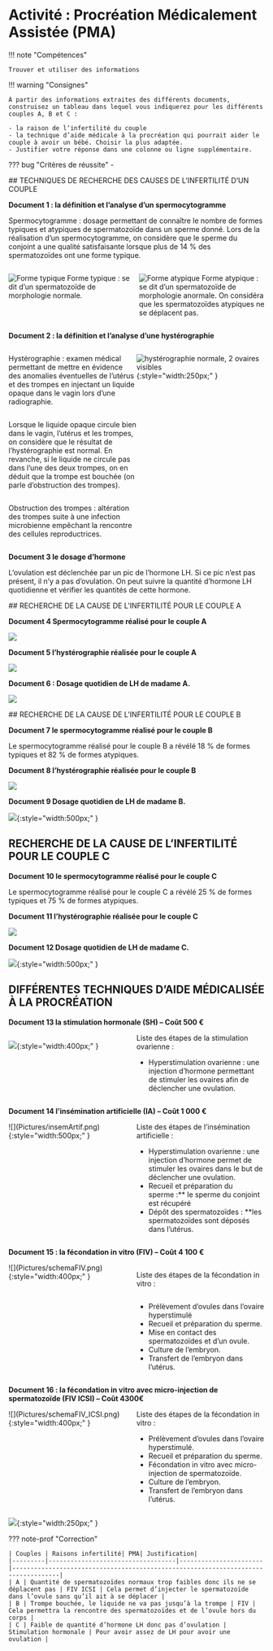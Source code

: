 # Activité : Procréation Médicalement Assistée (PMA)

!!! note "Compétences"

    Trouver et utiliser des informations 

!!! warning "Consignes"

    À partir des informations extraites des différents documents, construisez un tableau dans lequel vous indiquerez pour les différents couples A, B et C :

    - la raison de l’infertilité du couple 
    - la technique d’aide médicale à la procréation qui pourrait aider le couple à avoir un bébé. Choisir la plus adaptée. 
    - Justifier votre réponse dans une colonne ou ligne supplémentaire.

    
??? bug "Critères de réussite"
    - 

<div markdown style="break-inside: avoid;">

## TECHNIQUES DE RECHERCHE DES CAUSES DE L’INFERTILITÉ D’UN COUPLE

**Document 1 : la définition et l’analyse d’un spermocytogramme**


Spermocytogramme : dosage permettant de connaître le nombre de formes typiques et atypiques de spermatozoïde dans un sperme donné.
Lors de la réalisation d’un spermocytogramme, on considère que le sperme du conjoint a une qualité satisfaisante lorsque plus de 14 % des spermatozoïdes ont une forme typique.

<div markdown style="display:flex; flex-direction: row">

<div markdown style="display:flex; flex: 1 1 0; flex-direction: column;padding-right:5px;" >

![Forme typique](Pictures/spzTypique.png)
Forme typique : se dit d’un spermatozoïde de morphologie normale.
</div>

<div markdown style="display:flex; flex: 1 1 0;  flex-direction: column; padding-left:5px;" >

![Forme atypique](Pictures/spzAtypique.png)
Forme atypique : se dit d’un spermatozoïde de morphologie anormale. On considéra que les spermatozoïdes atypiques ne se déplacent pas.

</div>
</div>

**Document 2 : la définition et l’analyse d’une hystérographie**

<div markdown style="display:flex; flex-direction: row" >
<div markdown style="display:flex; flex-direction: column; flex: 1 1 0;" >


Hystérographie : examen médical permettant de mettre en évidence des anomalies éventuelles de l’utérus et des trompes en injectant un liquide opaque dans le vagin lors d’une radiographie.


Lorsque le liquide opaque circule bien dans le vagin, l’utérus et les trompes, on considère que le résultat de l’hystérographie est normal. En revanche, si le liquide ne circule pas dans l’une des deux trompes, on en déduit que la trompe est bouchée (on parle d’obstruction des
trompes).

Obstruction des trompes : altération des trompes suite à une infection microbienne empêchant la rencontre des cellules reproductrices.

</div>

<div markdown style="display:flex; flex-direction: column; flex: 1 1 0;" >


![hystérographie normale, 2 ovaires visibles](Pictures/histerioNormal.png){:style="width:250px;"  }
</div>
</div>

**Document 3 le dosage d’hormone**

L’ovulation est déclenchée par un pic de l’hormone LH. Si ce pic n’est
pas présent, il n’y a pas d’ovulation. On peut suivre la quantité
d’hormone LH quotidienne et vérifier les quantités de cette hormone.

</div>
<div markdown style="break-inside: avoid;">

## RECHERCHE DE LA CAUSE DE L’INFERTILITÉ POUR LE COUPLE A

**Document 4 Spermocytogramme réalisé pour le couple A**

![](Pictures/coupleASpermocytogramme.jpg)

**Document 5 l’hystérographie réalisée pour le couple A**

![](Pictures/coupleAHisterio.jpg)


**Document 6 : Dosage quotidien de LH de madame A.**

![](Pictures/coupleAdosageLH.png)

</div>
<div markdown style="break-inside: avoid;">


## RECHERCHE DE LA CAUSE DE L’INFERTILITÉ POUR LE COUPLE B

**Document 7 le spermocytogramme réalisé pour le couple B**

Le spermocytogramme réalisé pour le couple B a révélé 18 % de formes typiques et 82 % de formes atypiques.

**Document 8 l’hystérographie réalisée pour le couple B**

![](Pictures/coupleBHisterio.png)

**Document 9 Dosage quotidien de LH de madame B.**

![](Pictures/coupleBdosageLH.jpg){:style="width:500px;"  }

</div>
<div markdown style="break-inside: avoid;">


## RECHERCHE DE LA CAUSE DE L’INFERTILITÉ POUR LE COUPLE C

**Document 10 le spermocytogramme réalisé pour le couple C**

Le spermocytogramme réalisé pour le couple C a révélé 25 % de formes typiques et 75 % de formes atypiques.

**Document 11 l’hystérographie réalisée pour le couple C**


![](Pictures/coupleCHisterio.jpg)


**Document 12 Dosage quotidien de LH de madame C.**

![](Pictures/coupleCdosageLH.png){:style="width:500px;"  }

## DIFFÉRENTES TECHNIQUES D’AIDE MÉDICALISÉE À LA PROCRÉATION

**Document 13 la stimulation hormonale (SH) – Coût 500 €**
<div markdown style="display:flex; flex-direction:row;">

<div markdown style="display:flex;  flex : 1 1 0; flex-direction:row;">

![](Pictures/stimOvarienne.png){:style="width:400px;"  }
</div>
<div markdown style="display:flex; flex : 1 1 0;  flex-direction:column;">
Liste des étapes de la stimulation ovarienne :

- Hyperstimulation ovarienne : une injection d’hormone permettant de stimuler les ovaires afin de déclencher une ovulation.
</div>

</div>

**Document 14 l’insémination artificielle (IA) – Coût 1 000 €**

<div markdown style="display:flex; flex-direction:row;">

<div markdown style="display:flex;  flex : 1 1 0; flex-direction:row;">
![](Pictures/insemArtif.png){:style="width:500px;"  }
</div>
<div markdown style="display:flex; flex : 1 1 0;  flex-direction:column;">
Liste des étapes de l’insémination artificielle :

 
- Hyperstimulation ovarienne : une injection d’hormone permet de stimuler les ovaires dans le but de déclencher une ovulation.
- Recueil et préparation du sperme :** le sperme du conjoint est récupéré
- Dépôt des spermatozoïdes : **les spermatozoïdes sont déposés dans l’utérus.
</div>

</div>

**Document 15 : la fécondation in vitro (FIV) – Coût 4 100 €**

<div markdown style="display:flex; flex-direction:row;">

<div markdown style="display:flex;  flex : 1 1 0; flex-direction:row;">
![](Pictures/schemaFIV.png){:style="width:400px;"  }

</div>
<div markdown style="display:flex; flex : 1 1 0;  flex-direction:column;">

Liste des étapes de la fécondation in vitro :

-   Prélèvement d’ovules dans l’ovaire hyperstimulé
-   Recueil et préparation du sperme.
-   Mise en contact des spermatozoïdes et d’un ovule.
-   Culture de l’embryon.
-   Transfert de l’embryon dans l’utérus.
</div>

</div>


**Document 16 : la fécondation in vitro avec micro-injection de spermatozoïde (FIV ICSI) – Coût 4300€**

<div markdown style="display:flex; flex-direction:row;">

<div markdown style="display:flex;  flex : 1 1 0; flex-direction:row;">
![](Pictures/schemaFIV_ICSI.png){:style="width:400px;"  }

</div>
<div markdown style="display:flex; flex : 1 1 0;  flex-direction:column;">
Liste des étapes de la fécondation in vitro :

- Prélèvement d’ovules dans l’ovaire hyperstimulé.
- Recueil et préparation du sperme.
- Fécondation in vitro avec micro-injection de spermatozoïde.
- Culture de l’embryon.
- Transfert de l’embryon dans l’utérus.
</div>

</div>


![](Pictures/microInjecSpz.jpg){:style="width:250px;"  }

</div>

??? note-prof "Correction"

    | Couples | Raisons infertilité| PMA| Justification|
    |---------|-----------------------------------|-----------------------|-----------------------------------------------------------------------------------|
    | A | Quantité de spermatozoïdes normaux trop faibles donc ils ne se déplacent pas | FIV ICSI | Cela permet d’injecter le spermatozoïde dans l’ovule sans qu’il ait à se déplacer |
    | B | Trompe bouchée, le liquide ne va pas jusqu’à la trompe | FIV | Cela permettra la rencontre des spermatozoïdes et de l’ovule hors du corps |
    | C | Faible de quantité d’hormone LH donc pas d’ovulation | Stimulation hormonale | Pour avoir assez de LH pour avoir une ovulation |

